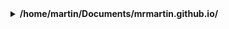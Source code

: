 <details>
  <summary><b>/home/martin/Documents/mrmartin.github.io/</b></summary>
  The /mrmartin.github.io/ project directory contains a Jekyll-based website with configuration files, styling elements, blog posts, personal pages, and various resources, organized to showcase Martin Kolar's interests, projects, and personal manifesto.
<details>
  <summary><b>/home/martin/Documents/mrmartin.github.io/css</b></summary>
  The main.scss file is a stylesheet file that likely contains styling rules and definitions written in SASS (Syntactically Awesome Style Sheets) for the main design of a web page.
- <b>/home/martin/Documents/mrmartin.github.io/css/main.scss</b> (non-text file)

</details>
<details>
  <summary><b>/home/martin/Documents/mrmartin.github.io/about.md</b></summary>
  about.md is a markdown file that serves as a personal page introducing Martin Kolar, detailing his background, accomplishments, interests, and motivations, designed to be displayed on his website.
</details>
- <b>/home/martin/Documents/mrmartin.github.io/CNAME</b> (non-text file)

<details>
  <summary><b>/home/martin/Documents/mrmartin.github.io/images</b></summary>
  The folder contains a collection of images in various formats such as jpg, png, and gif, as well as a pdf file, likely used for visual content in a website or documentation.
- <b>/home/martin/Documents/mrmartin.github.io/images/20161002_115845_HDR.jpg</b> (non-text file)

- <b>/home/martin/Documents/mrmartin.github.io/images/20161001_134509_HDR.jpg</b> (non-text file)

- <b>/home/martin/Documents/mrmartin.github.io/images/depth_chart.png</b> (non-text file)

- <b>/home/martin/Documents/mrmartin.github.io/images/20161004_140412_HDR.jpg</b> (non-text file)

- <b>/home/martin/Documents/mrmartin.github.io/images/20161005_142854_HDR.jpg</b> (non-text file)

- <b>/home/martin/Documents/mrmartin.github.io/images/433_combined.jpg</b> (non-text file)

- <b>/home/martin/Documents/mrmartin.github.io/images/Screenshot_2019-10-16_17-56-28.png</b> (non-text file)

- <b>/home/martin/Documents/mrmartin.github.io/images/all_languages_HP_1_LSTM_3_layer.png</b> (non-text file)

- <b>/home/martin/Documents/mrmartin.github.io/images/odbornici_nadrazi.pdf</b> (non-text file)

- <b>/home/martin/Documents/mrmartin.github.io/images/mars.jpg</b> (non-text file)

- <b>/home/martin/Documents/mrmartin.github.io/images/test.png</b> (non-text file)

- <b>/home/martin/Documents/mrmartin.github.io/images/profile_VUT.jpeg</b> (non-text file)

- <b>/home/martin/Documents/mrmartin.github.io/images/Screenshot_2019-10-16_17-59-55.png</b> (non-text file)

- <b>/home/martin/Documents/mrmartin.github.io/images/martin_portrait_dalle.gif</b> (non-text file)

- <b>/home/martin/Documents/mrmartin.github.io/images/20161002_091333_HDR.jpg</b> (non-text file)

- <b>/home/martin/Documents/mrmartin.github.io/images/hammerfall.jpg</b> (non-text file)

- <b>/home/martin/Documents/mrmartin.github.io/images/20160930_130253_HDR.jpg</b> (non-text file)

- <b>/home/martin/Documents/mrmartin.github.io/images/beer_vs_age.png</b> (non-text file)

- <b>/home/martin/Documents/mrmartin.github.io/images/belarus.jpg</b> (non-text file)

</details>
- <b>/home/martin/Documents/mrmartin.github.io/CR_168_datasheet.pdf</b> (non-text file)

- <b>/home/martin/Documents/mrmartin.github.io/On the undecidability of computational complexity.pdf.zip</b> (non-text file)

<details>
  <summary><b>/home/martin/Documents/mrmartin.github.io/_config.yml</b></summary>
  The _config.yml file is a configuration file for a Jekyll blog, defining site settings such as title, email, description, base URL, and theme, which affect the appearance and functionality of the website.
</details>
<details>
  <summary><b>/home/martin/Documents/mrmartin.github.io/Gemfile</b></summary>
  The Gemfile specifies the required Ruby gems for a Jekyll website, manages the Jekyll version used to run the site, and includes the default theme and plugins to be used, such as "minima" and "github-pages".
</details>
- <b>/home/martin/Documents/mrmartin.github.io/more_of_two_best.zip</b> (non-text file)

<details>
  <summary><b>/home/martin/Documents/mrmartin.github.io/index.html</b></summary>
  The index.html file is a template for a blog page, using Jekyll syntax to dynamically generate a list of posts with dates and titles, along with an RSS subscription link, and including Google Analytics tracking code.
</details>
- <b>/home/martin/Documents/mrmartin.github.io/unpublished.7z</b> (non-text file)

<details>
  <summary><b>/home/martin/Documents/mrmartin.github.io/_posts</b></summary>
  The project folder contains a collection of markdown files that serve as blog posts on various topics, including discussions on innovative ideas, scientific concepts, technology applications, and personal experiences, authored by Martin and his AI assistant, detailing insights, analyses, and explorations into diverse subjects.
<details>
  <summary><b>/home/martin/Documents/mrmartin.github.io/_posts/2018-09-26-Blockchain_Extensions.markdown</b></summary>
  The 2018-09-26-Blockchain_Extensions.markdown file is a blog post discussing three innovative ideas for extending blockchain technology, focusing on improving transaction verification speed, utilizing computational power for beneficial programs, and decentralizing and profitizing computation within the blockchain system.
</details>
<details>
  <summary><b>/home/martin/Documents/mrmartin.github.io/_posts/2018-06-26-Flattest_landlocked_country.markdown</b></summary>
  The file "2018-06-26-Flattest_landlocked_country.markdown" is a blog post discussing the analysis of landlocked countries, focusing on the flattest landlocked country and the landlocked country with the lowest highest point, providing insights and sharing a link to the data and results.
</details>
<details>
  <summary><b>/home/martin/Documents/mrmartin.github.io/_posts/2017-05-18-online-opinion-sharing.markdown</b></summary>
  The 2017-05-18-online-opinion-sharing.markdown file is a blog post discussing the importance of online opinion sharing and the creation of a simple opinion-sharing platform, providing a link to the platform and hinting at future data analysis and predictions.
</details>
<details>
  <summary><b>/home/martin/Documents/mrmartin.github.io/_posts/2018-09-27-Understanding-the-Unconscious-with-Data-Science.markdown</b></summary>
  The file "2018-09-27-Understanding-the-Unconscious-with-Data-Science.markdown" is a blog post discussing the potential of using data science to understand the subconscious mind by analyzing emotional information carried by subtleties in speech, providing an experimental setup and exploring the mapping of expression to emotional states.
</details>
<details>
  <summary><b>/home/martin/Documents/mrmartin.github.io/_posts/2020-02-11-photosynthesis-rebreather.markdown</b></summary>
  The file "2020-02-11-photosynthesis-rebreather.markdown" is a blog post discussing the feasibility of creating a device that converts CO2 into oxygen using photosynthesis and potassium superoxide, analyzing the practicality of such a concept.
</details>
<details>
  <summary><b>/home/martin/Documents/mrmartin.github.io/_posts/2018-02-26-hundred-million-digit-almost-prime.markdown</b></summary>
  The file 2018-02-26-hundred-million-digit-almost-prime.markdown is a blog post describing the author's computation of a large almost prime number using the Lucas-Lehmer primality test.
</details>
<details>
  <summary><b>/home/martin/Documents/mrmartin.github.io/_posts/2023-09-04-menhir.markdown</b></summary>
  The 2023-09-04-menhir.markdown file is a markdown post about the experiences and notes on building a Menhir in the Czech Republic, including communication with stone vendors and geological services, logistics of transportation and tools, as well as information about available stones and land for the project.
</details>
<details>
  <summary><b>/home/martin/Documents/mrmartin.github.io/_posts/Why Build Artificial Intelligence.txt</b></summary>
  The file "Why Build Artificial Intelligence.txt" elaborates on the motivations and goals behind building artificial intelligence, exploring the evolution of technology, automation of tasks, advancements in science, and the potential for humanity to expand beyond Earth through technological innovation.
</details>
<details>
  <summary><b>/home/martin/Documents/mrmartin.github.io/_posts/2024-03-15-automate-government.markdown</b></summary>
  The "2024-03-15-automate-government.markdown" file is a blog post discussing the concept of automating government functions as a way to challenge the existing ruling class, detailing steps to implement this automation and its potential societal impact.
</details>
<details>
  <summary><b>/home/martin/Documents/mrmartin.github.io/_posts/2022-11-14-falling-hammer.markdown</b></summary>
  The 2022-11-14-falling-hammer.markdown file is a blog post written in Markdown format, containing information about an artwork titled "Falling Hammer" along with an image, and it includes analytics tracking through the inclusion of the analytics.html file.
</details>
<details>
  <summary><b>/home/martin/Documents/mrmartin.github.io/_posts/2019-12-08-Effective-Cooperative.markdown</b></summary>
  The "2019-12-08-Effective-Cooperative.markdown" file is a markdown file that serves as a blog post describing the concept of an online cooperation community that enables setting goals, proposing plans, execution, and mutual benefit, with a focus on personal development, public initiatives, and community building.
</details>
<details>
  <summary><b>/home/martin/Documents/mrmartin.github.io/_posts/2017-09-04-user-locale-language.markdown</b></summary>
  The 2017-09-04-user-locale-language.markdown file contains a PHP code snippet that associates standard language codes with human-readable language names to display the preferred language of users on subtitlecat.com based on their browser settings using the Accept-Language header.
</details>
<details>
  <summary><b>/home/martin/Documents/mrmartin.github.io/_posts/2016-11-09-bounded_complexity_languages.markdown</b></summary>
  The 2016-11-09-bounded_complexity_languages.markdown file is a blog post discussing the concept of Bounded Complexity Languages in computing, referencing Gödel's Incompleteness Theorem and the Halting Problem, while proposing that writing programs with clear upper bound complexity could simplify inference and hint at unbounded complexity.
</details>
<details>
  <summary><b>/home/martin/Documents/mrmartin.github.io/_posts/2017-06-15-learning-various-languages.markdown</b></summary>
  The "2017-06-15-learning-various-languages.markdown" file is a blog post that discusses the comparison of complexity in 24 alphabetic languages using Recurrent Neural Networks, showcasing a graph of language complexity and drawing conclusions from the network's predictions.
</details>
<details>
  <summary><b>/home/martin/Documents/mrmartin.github.io/_posts/2017-06-12-matching-paintings-for-style-transfer.markdown</b></summary>
  The 2017-06-12-matching-paintings-for-style-transfer.markdown file is a blog post that discusses the concept of style transfer using deep neural networks, showcasing examples and results of attempting to match paintings to photos for style transfer applications.
</details>
<details>
  <summary><b>/home/martin/Documents/mrmartin.github.io/_posts/2018-07-30-Does_beer_affect_life_expectancy?.markdown</b></summary>
  The 2018-07-30-Does_beer_affect_life_expectancy?.markdown file is a blog post that explores the potential correlation between beer consumption and life expectancy by analyzing data from Wikipedia tables, visualizing the data using MATLAB, and interpreting the correlation coefficient to determine the relationship.
</details>
<details>
  <summary><b>/home/martin/Documents/mrmartin.github.io/_posts/2018-08-07-Ethical_Data_Science.markdown</b></summary>
  The "2018-08-07-Ethical_Data_Science.markdown" file is a blog post discussing the need for ethical recommender systems in the face of information overload, addressing issues of bias, selective views, and manipulation of information through algorithms, advocating for a more neutral and ethical approach in content recommendation.
</details>
<details>
  <summary><b>/home/martin/Documents/mrmartin.github.io/_posts/2019-12-08-Mars Lottery.markdown</b></summary>
  The "2019-12-08-Mars Lottery.markdown" file is a blog post discussing the concept of creating a public lottery for a trip to Mars, outlining the rules, guarantees, and intentions of the organization behind the Mars Lottery.
</details>
<details>
  <summary><b>/home/martin/Documents/mrmartin.github.io/_posts/2016-09-29-what-is-this.markdown</b></summary>
  The 2016-09-29-what-is-this.markdown file is a blog post written in Markdown that explains the author's journey in setting up their website using different technologies, specifically focusing on transitioning to hosting on Github Pages, and discussing future plans for the site.
</details>
<details>
  <summary><b>/home/martin/Documents/mrmartin.github.io/_posts/2016-10-09-cesta-po-cestkych-pivovarech.markdown</b></summary>
  The "2016-10-09-cesta-po-cestkych-pivovarech.markdown" file is a blog post written in markdown format describing a travel journey to different breweries in the Czech Republic, including experiences, tastings, and visits to various breweries, with embedded images.
</details>
<details>
  <summary><b>/home/martin/Documents/mrmartin.github.io/_posts/2023-09-04-mars-aquaphonics-yield.markdown</b></summary>
  The file 2023-09-04-mars-aquaphonics-yield.markdown is a blog post discussing practical approaches to aquaponics on Mars, exploring topics such as osmosis in aquatic environments, fish species selection, and the technical considerations of establishing sustainable aquaponics systems on the Red Planet.
</details>
<details>
  <summary><b>/home/martin/Documents/mrmartin.github.io/_posts/2023-09-04-harvesting-lightning.markdown</b></summary>
  The file "2023-09-04-harvesting-lightning.markdown" is a blog post that delves into the concept of harnessing lightning energy as a renewable power source, discussing scientific intricacies, proposed approaches, and potential applications, written by Martin and detailed by his AI assistant.
</details>
<details>
  <summary><b>/home/martin/Documents/mrmartin.github.io/_posts/2024-05-24-stream-xscreensaver-live.markdown</b></summary>
  The file "2024-05-24-stream-xscreensaver-live.markdown" is a blog post detailing how to set up a live stream of xscreensaver on Ubuntu using OBS Studio and Xephyr, with the aim of making the screensaver easily accessible to viewers.
</details>
<details>
  <summary><b>/home/martin/Documents/mrmartin.github.io/_posts/2017-09-01-matter-mind-and-models.markdown</b></summary>
  The file "2017-09-01-matter-mind-and-models.markdown" is a markdown post on a website that discusses an essay by Marvin Minsky, reworked into Latex, with added insights and recommendations for those interested in Machine Learning and Artificial Intelligence.
</details>
<details>
  <summary><b>/home/martin/Documents/mrmartin.github.io/_posts/My Plan for Contribution.txt</b></summary>
  "My Plan for Contribution.txt" outlines the author's detailed plan for contributing to various domains such as AI development, space exploration, longevity research, musical theory, and computability, along with reflections on personal endeavors and distractions.
</details>
</details>
<details>
  <summary><b>/home/martin/Documents/mrmartin.github.io/_includes</b></summary>
  The files in /home/martin/Documents/mrmartin.github.io/_includes directory contain reusable HTML components for a website, such as analytics.html for setting up Google Analytics tracking and video.html for embedding a video player with fallback support.
<details>
  <summary><b>/home/martin/Documents/mrmartin.github.io/_includes/analytics.html</b></summary>
  The analytics.html file contains a script that initializes Google Analytics tracking on a website by creating a tracker with the specified tracking ID and sending pageview events.
</details>
<details>
  <summary><b>/home/martin/Documents/mrmartin.github.io/_includes/video.html</b></summary>
  video.html is an HTML file that embeds a video player in a web page, sourcing the video from a specific URL with authentication credentials, and provides a fallback text if the browser does not support the video tag.
</details>
</details>
- <b>/home/martin/Documents/mrmartin.github.io/movie.mp4</b> (non-text file)

<details>
  <summary><b>/home/martin/Documents/mrmartin.github.io/links.md</b></summary>
  links.md is a markdown file that organizes various categories of Martin's work, research, hobbies, space exploration interests, computing resources, technology for fun, and more with relevant links, providing a comprehensive overview of his diverse interests and projects.
</details>
- <b>/home/martin/Documents/mrmartin.github.io/for_colab.tar.gz</b> (non-text file)

- <b>/home/martin/Documents/mrmartin.github.io/Bounded_Complexity_Languages.pdf</b> (non-text file)

<details>
  <summary><b>/home/martin/Documents/mrmartin.github.io/todo.md</b></summary>
  todo.md is a markdown file that outlines a long-term to-do list for tasks related to projects like subtitlecat.com, the Brno PhD Film alignment project, and the Mars Lottery project, specifying tasks and subtasks in an organized structure.
</details>
- <b>/home/martin/Documents/mrmartin.github.io/Constructing Inductive Complexity Programs.zip</b> (non-text file)

<details>
  <summary><b>/home/martin/Documents/mrmartin.github.io/feed.xml</b></summary>
  The feed.xml file is an RSS feed template that generates a feed of the latest posts from a Jekyll website, including titles, descriptions, dates, links, and categories, using Liquid template tags to dynamically populate the content.
</details>
<details>
  <summary><b>/home/martin/Documents/mrmartin.github.io/motto.md</b></summary>
  motto.md is a markdown file that serves as a personal manifesto, outlining the author's aspirations, goals, and values, emphasizing the importance of time, money, creativity, exploration, and personal fulfillment.
</details>
</details>
